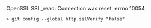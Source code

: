 

OpenSSL SSL_read: Connection was reset, errno 10054

```
> git config --global http.sslVerify "false"
```